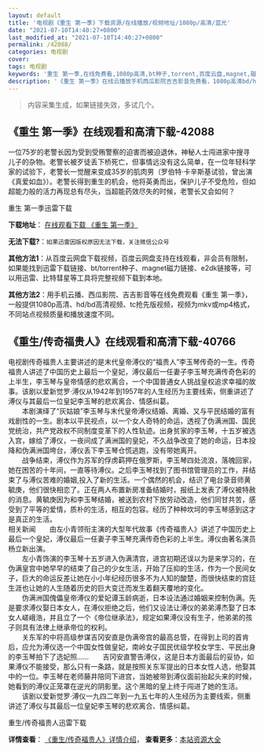 ```yaml
---
layout: default
title: '电视剧《重生 第一季》下载资源/在线播放/视频地址/1080p/高清/蓝光'
date: "2021-07-10T14:40:27+0800"
last_modified_at: "2021-07-10T14:40:27+0800"
permalink: /42088/
categories: 电视剧
cover:
tags: 电视剧
keywords: '重生 第一季,在线免费看,1080p高清,bt种子,torrent,百度云盘,magnet,磁力链,迅雷下载资源'
description: '《重生 第一季》在线云播放手机西瓜影院吉吉影音免费看，1080p高清bd/hd未删减完整版和tc抢先枪版，mkv/mp4格式，附带bt/torrent种子、magnet/磁力链、百度云盘、网盘资源迅雷下载链接'
---
```


>内容采集生成，如果链接失效，多试几个。


## 《重生 第一季》在线观看和高清下载-42088

一位75岁的老警长因为受到受贿警察的迫害而被迫退休，神秘人士闯进家中搜寻儿子的杂物。老警长被歹徒丢下桥死亡，但事情远没有这么简单，在一位年轻科学家的试验下，老警长一觉醒来变成35岁的肌肉男（罗伯特&middot;卡辛斯基试验，曾出演《真爱如血》）。老警长得到重生的机会，他将英勇而出，保护儿子不受危险，但如超能力般的活力再现总有尽头，当超能药效尽失的时候，老警长又会如何？


重生 第一季迅雷下载

**下载地址**： [在线观看下载 《重生 第一季》](https://www.993dy.com//vod-detail-id-10012.html) 


**无法下载?**：`如果迅雷因版权原因无法下载，关注微信公众号 `

**其他方法1**：从百度云网盘下载视频，百度云网盘支持在线观看，非会员有限制，如果能找到迅雷下载链接、bt/torrent种子、magnet磁力链接、e2dk链接等，可以用迅雷、比特彗星等工具将完整视频下载到本地。

**其他方法2**：用手机云播、西瓜影院、吉吉影音等在线免费观看《重生 第一季》，一般提供1080p高清、hd/bd高清视频、tc抢先版视频，视频为mkv或mp4格式，不同站点视频质量和播放速度不同。


## 《重生/传奇福贵人》在线观看和高清下载-40766

电视剧传奇福贵人主要讲述的是末代皇帝溥仪的&ldquo;福贵人&rdquo;李玉琴传奇的一生。传奇福贵人讲述了中国历史上最后一个皇妃，溥仪最后一任妻子李玉琴充满传奇色彩的上半生，李玉琴与皇帝情感的悲欢离合，一个中国普通女人挑战皇权追求幸福的故事。该剧以爱新觉罗·溥仪从1942年到1957年的人生经历为主要线索，侧重讲述了溥仪与其最后一位皇妃李玉琴的悲欢离合、情感纠葛。<br />　　本剧演绎了&ldquo;灰姑娘&rdquo;李玉琴与末代皇帝溥仪结婚、离婚、又与平民结婚的富有戏剧性的一生。剧本以平民视点，以一个女人奇特的命运，透视了伪满洲国、国民党统治，共产党政权不同制度变革下的人性轨迹。出身贫家的李玉琴，十五岁被选入宫，嫁给了溥仪，一夜间成了满洲国的皇妃，不久战争改变了她的命运，日本投降和伪满洲国垮台，溥仪丢下李玉琴仓慌逃跑，没有带她离开。<br />　　战争结束，溥仪作为苏军的俘虏羁押在俄罗斯，李玉琴四处流浪，落魄回家，她在困苦的十年间，一直等待溥仪。之后李玉琴找到了图书馆管理员的工作，并结束了与溥仪苦难的婚姻,投入了新的生活。一个偶然的机会，结识了电台录音师黄毓庚，他们很快相恋了。正在两人布置新房准备结婚时，报纸上发表了溥仪被特赦的消息。黄毓庚因为和李玉琴结婚，被送到农村下放劳动改造，他们同甘共苦，感受到了平等的爱情，质朴的生活，相互的包容。经历了种种坎坷的李玉琴感到这才是真正的生活。<br />相关新闻　　由左小青领衔主演的大型年代故事《传奇福贵人》讲述了中国历史上最后一个皇妃，溥仪最后一任妻子李玉琴充满传奇色彩的上半生。溥仪由著名演员杨立新出演。<br />　　左小青饰演的李玉琴十五岁进入伪满清宫，进宫初期还误以为是来学习的，在伪满皇宫中她早早的结束了自己的少女生活，开始了压抑的生活，作为一个民间女子，巨大的命运反差让她在小小年纪经历很多不为人知的酸楚，而很快结束的宫廷生涯也让她的人生随着历史的巨大变迁而发生着翻天覆地的变化。<br />　　伪满洲国傀儡皇帝溥仪的爱妃谭玉龄病逝，日本设法通过婚姻来控制伪满。先是要求溥仪娶日本女人，在溥仪拒绝之后，他们又设法让溥仪的弟弟溥杰娶了日本女人嵯峨浩，并且立了一个《帝位继承法》，规定如果溥仪没有生子，他弟弟的孩子则具有法律上继承帝位的权利。<br />　　关东军的中将高级参谋吉冈安直是伪满帝宫的最高总管，在得到上司的首肯后，应允为溥仪选一个中国女性做皇妃，南岭女子国民优级学校女学生、平民出身的李玉琴拍下了选妃照&hellip;…　　吉冈安直警告溥仪，这是日本方面最后的妥协，如果溥仪不能接受，那么只有一条路，就是按照关东军提出的日本女性人选，他娶其中的一位。李玉琴在老师藤井陪同下进宫，当她被带到溥仪面前抬起头来的时候，她看到的溥仪正笼罩在逆光的阴影里。这个黑暗的皇上终于闯进了她的生活。<br />　　该剧以爱新觉罗&middot;溥仪一九四二年到一九五七年的人生经历为主要线索，侧重讲述了溥仪与其最后一位皇妃李玉琴的悲欢离合、情感纠葛。


重生/传奇福贵人迅雷下载

**详情查看**： [《重生/传奇福贵人》详情介绍](/movie/40766/)， **查看更多**：[本站资源大全](/movie/t/all/)

